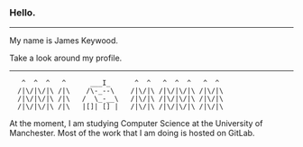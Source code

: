 ### Hello.

---

My name is James Keywood.

Take a look around my profile.

---

       ^  ^  ^   ^      ___I_      ^  ^   ^  ^  ^   ^  ^
      /|\/|\/|\ /|\    /\-_--\    /|\/|\ /|\/|\/|\ /|\/|\
      /|\/|\/|\ /|\   /  \_-__\   /|\/|\ /|\/|\/|\ /|\/|\
      /|\/|\/|\ /|\   |[]| [] |   /|\/|\ /|\/|\/|\ /|\/|\

At the moment, I am studying Computer Science at the University of Manchester.
Most of the work that I am doing is hosted on GitLab.
